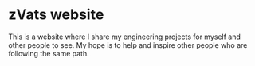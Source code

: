 # zVats website

This is a website where I share my engineering projects for myself and other people to see. My hope is to help and inspire other people who are following the same path.